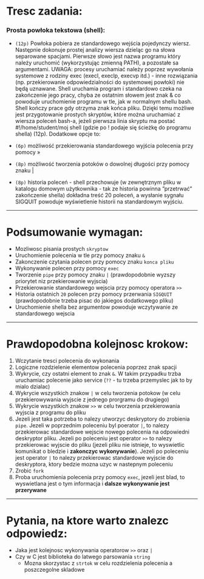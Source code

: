 # Tresc zadania:

### Prosta powłoka tekstowa (shell):

- `(12p)` Powłoka pobiera ze standardowego wejścia pojedynczy wiersz. Następnie dokonuje prostej analizy wiersza dzieląc go na słowa separowane spacjami. Pierwsze słowo jest nazwa programu który należy uruchomić (wykorzystując zmienną PATH), a pozostałe sa argumentami. UWAGA: procesy uruchamiać należy poprzez wywołania systemowe z rodziny exec (execl, execlp, execvp itd.) - inne rozwiązania (np. przekierowanie odpowiedzialności do systemowej powłoki) nie będą uznawane. Shell uruchamia program i standardowo czeka na zakończenie jego pracy, chyba ze ostatnim słowem jest znak & co powoduje uruchomienie programu w tle, jak w normalnym shellu bash. Shell kończy prace gdy otrzyma znak końca pliku. Dzięki temu możliwe jest przygotowanie prostych skryptów, które można uruchamiać z wiersza poleceń bash-a, jeżeli pierwsza linia skryptu ma postać #!/home/student/moj shell (gdzie po ! podaje się ścieżkę do programu shella) (12p). Dodatkowe opcje to:

- `(6p)` możliwość przekierowania standardowego wyjścia polecenia przy pomocy » 
- `(8p)` możliwość tworzenia potoków o dowolnej długości przy pomocy znaku | 
- `(8p)` historia poleceń - shell przechowuje (w zewnętrznym pliku w katalogu domowym użytkownika - tak ze historia powinna ”przetrwać” zakończenie shella) dokładna treść 20 poleceń, a wysłanie sygnału SIGQUIT powoduje wyświetlenie historii na standardowym wyjściu.

---
# Podsumowanie wymagan:
- Mozliwosc pisania prostych `skryptow`
- Uruchomienie polecenia w tle przy pomocy znaku `&`
- Zakonczenie czytania polecen przy pomocy znaku `konca pliku`
- Wykonywanie polecen przy pomocy `exec`
- Tworzenie `pipe` przy pomocy znaku `|` (prawdopodobnie wyzszy priorytet niz przekierowanie wyjscia)
- Przekierowanie standardowego wejscia przy pomocy operatora `>>`
- Historia ostatnich `20` polecen przy pomocy przerwania `SIGQUIT` (prawdopodobnie trzeba pisac do jakiegos dodatkowego pliku)
- Uruchomienie shella bez argumentow powoduje wczytywanie ze standardowego wejscia

---
# Prawdopodobna kolejnosc krokow:
1. Wczytanie tresci polecenia do wykonania
1. Logiczne rozdzielenie elementow polecenia poprzez znak spacji
1. Wykrycie, czy ostatni element to znak `&`. W takim przypadku trzba uruchamiac polecenie jako service (`??` - tu trzeba przemyslec jak to by mialo dzialac)
1. Wykrycie wszystkich znakow `|` w celu tworzenia potokow (w celu przekierowywania wyjscie z jednego prorgramu do drugiego)
1. Wykrycie wszystkich znakow `>>` w celu tworzenia przekierowania wyjscia z programu do pliku
1. Jezeli jest taka potrzeba to nalezy utworzyc deskryptory do zrobienia `pipe`. Jezeli w poprzednim poleceniu byl poerator `|`, to nalezy przekierowac standardowe wejscie nowego polecenia na odpowiedni deskryptor pliku. Jezeli po poleceniu jest operator `>>` to nalezy przekierowac wyjscie do pliku (jezeli pliku nie istnieje, to wyswietlic komunikat o bledzie i **zakonczyc wykonywanie**). Jezeli po poleceniu jest operator `|` to nalezy przekierowac standardowe wyjscie do deskryptora, ktory bedzie mozna uzyc w nastepnym poleceniu
1. Zrobic `fork`
1. Proba uruchomienia polecenia przy pomocy `exec`, jezeli jest blad, to wyswietlana jest o tym informacja i **dalsze wykonywanie jest przerywane**

---
# Pytania, na ktore warto znalezc odpowiedz:
- Jaka jest kolejnosc wykonywania operatorow `>>` oraz `|`
- Czy w C jest biblioteka do latwego parsowania `string`
    - Mozna skorzystac z `strtok` w celu rozdzielenia polecenia a poszczegolne skladowe